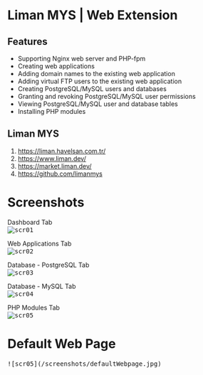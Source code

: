 # Liman MYS | Web Extension

## Features
- Supporting Nginx web server and PHP-fpm
- Creating web applications
- Adding domain names to the existing web application
- Adding virtual FTP users to the existing web application
- Creating PostgreSQL/MySQL users and databases
- Granting and revoking PostgreSQL/MySQL user permissions
- Viewing PostgreSQL/MySQL user and database tables
- Installing PHP modules

## Liman MYS
1. https://liman.havelsan.com.tr/
2. https://www.liman.dev/
3. https://market.liman.dev/
4. https://github.com/limanmys

# Screenshots
Dashboard Tab </br>
<kbd>
 ![scr01](/screenshots/dashboardTab.jpg)
</kbd>

Web Applications Tab </br>
<kbd>
  ![scr02](/screenshots/webAppsTab.jpg)
</kbd>

Database - PostgreSQL Tab </br>
<kbd>
  ![scr03](/screenshots/postgresqlTab.jpg)
</kbd>

Database - MySQL Tab </br>
<kbd>
  ![scr04](/screenshots/mysqlTab.jpg)
</kbd>

PHP Modules Tab </br>
 <kbd>
  ![scr05](/screenshots/phpModulesTab.jpg)
</kbd>

# Default Web Page
<kbd>
  ![scr05](/screenshots/defaultWebpage.jpg)
</kbd>
